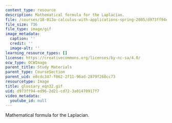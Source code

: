 ```yaml
---
content_type: resource
description: Mathematical formula for the Laplacian.
file: /courses/18-013a-calculus-with-applications-spring-2005/d973ff94ed962d21cd723a01470917f7_glossary_eqn32.gif
file_size: 736
file_type: image/gif
image_metadata:
  caption: ''
  credit: ''
  image-alt: ''
learning_resource_types: []
license: https://creativecommons.org/licenses/by-nc-sa/4.0/
ocw_type: OCWImage
parent_title: Study Materials
parent_type: CourseSection
parent_uid: e8cdc347-f062-2f11-96ad-2879f268cc73
resourcetype: Image
title: glossary_eqn32.gif
uid: d973ff94-ed96-2d21-cd72-3a01470917f7
video_metadata:
  youtube_id: null
---
```

Mathematical formula for the Laplacian.